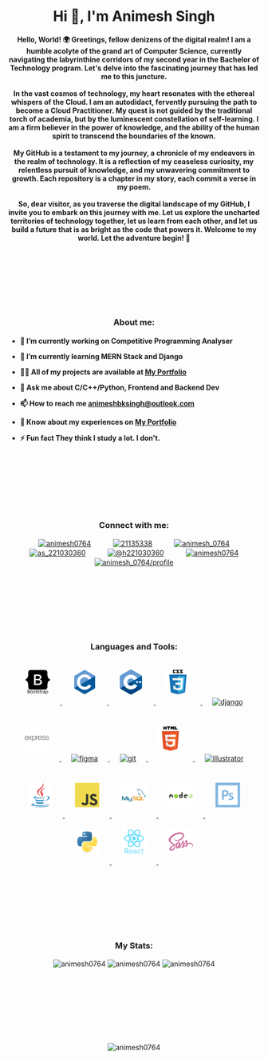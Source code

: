 <!-- **Hey👋🏻**

![Visitor](https://visitor-badge.laobi.icu/badge?page_id=Animesh0764_README.md)

![Overall Stats](https://github-readme-stats.vercel.app/api?username=Animesh0764&count_private=true&show_icons=true&hide=contribs&theme=radical)

![Top Langs](https://github-readme-stats.vercel.app/api/top-langs/?username=Animesh0764&layout=compact)

<a href="mailto:YourEmail@gmail.com">![YourEmail@gmail.com](https://img.shields.io/badge/Gmail-D14836?style=for-the-badge&logo=gmail&logoColor=white)</a><a href="<LinkedInURL>">![LinkedIn](https://img.shields.io/badge/LinkedIn-0077B5?style=for-the-badge&logo=linkedin&logoColor=white)</a> -->



<h1 align="center">Hi 👋, I'm Animesh Singh</h1>
<h4 align="center">Hello, World! 🌍 Greetings, fellow denizens of the digital realm! I am a humble acolyte of the grand art of Computer Science, currently navigating the labyrinthine corridors of my second year in the Bachelor of Technology program. Let's delve into the fascinating journey that has led me to this juncture. <br><br> In the vast cosmos of technology, my heart resonates with the ethereal whispers of the Cloud. I am an autodidact, fervently pursuing the path to become a Cloud Practitioner. My quest is not guided by the traditional torch of academia, but by the luminescent constellation of self-learning. I am a firm believer in the power of knowledge, and the ability of the human spirit to transcend the boundaries of the known. <br><br> My GitHub is a testament to my journey, a chronicle of my endeavors in the realm of technology. It is a reflection of my ceaseless curiosity, my relentless pursuit of knowledge, and my unwavering commitment to growth. Each repository is a chapter in my story, each commit a verse in my poem. <br><br> So, dear visitor, as you traverse the digital landscape of my GitHub, I invite you to embark on this journey with me. Let us explore the uncharted territories of technology together, let us learn from each other, and let us build a future that is as bright as the code that powers it. Welcome to my world. Let the adventure begin! 🚀</h3>

##

<h3 align="center" style="margin-top: 150px">About me:</h3>


<h4>

- 🔭 I’m currently working on **Competitive Programming Analyser**

- 🌱 I’m currently learning **MERN Stack and Django**

- 👨‍💻 All of my projects are available at [My Portfolio](https://animesh-singh.netlify.app/)

- 💬 Ask me about **C/C++/Python, Frontend and Backend Dev**

- 📫 How to reach me **animeshbksingh@outlook.com**

- 📄 Know about my experiences on [My Portfolio](https://animesh-singh.netlify.app/)

- ⚡ Fun fact **They think I study a lot. I don't.**


##

<h3 align="center" style="margin-top: 150px">Connect with me:</h3>
<p align="center">
<a href="https://dev.to/animesh0764" style="padding: 20px" target="blank"><img align="center" src="https://raw.githubusercontent.com/rahuldkjain/github-profile-readme-generator/master/src/images/icons/Social/devto.svg" alt="animesh0764" height="40" width="50" /></a>
<a href="https://stackoverflow.com/users/21135338"  style="padding: 20px" target="blank"><img align="center" src="https://raw.githubusercontent.com/rahuldkjain/github-profile-readme-generator/master/src/images/icons/Social/stack-overflow.svg" alt="21135338" height="40" width="50" /></a>
<a href="https://instagram.com/animesh_0764"  style="padding: 20px" target="blank"><img align="center" src="https://raw.githubusercontent.com/rahuldkjain/github-profile-readme-generator/master/src/images/icons/Social/instagram.svg" alt="animesh_0764" height="40" width="50" /></a>
<a href="https://www.codechef.com/users/as_221030360"  style="padding: 20px" target="blank"><img align="center" src="https://cdn.jsdelivr.net/npm/simple-icons@3.1.0/icons/codechef.svg" alt="as_221030360" height="40" width="50" /></a>
<a href="https://www.hackerrank.com/@h221030360"  style="padding: 20px" target="blank"><img align="center" src="https://raw.githubusercontent.com/rahuldkjain/github-profile-readme-generator/master/src/images/icons/Social/hackerrank.svg" alt="@h221030360" height="40" width="50" /></a>
<a href="https://www.leetcode.com/animesh0764"  style="padding: 20px" target="blank"><img align="center" src="https://raw.githubusercontent.com/rahuldkjain/github-profile-readme-generator/master/src/images/icons/Social/leet-code.svg" alt="animesh0764" height="40" width="50" /></a>
<a href="https://auth.geeksforgeeks.org/user/animesh_0764/profile"  style="padding: 20px" target="blank"><img align="center" src="https://raw.githubusercontent.com/rahuldkjain/github-profile-readme-generator/master/src/images/icons/Social/geeks-for-geeks.svg" alt="animesh_0764/profile" height="40" width="50" /></a>
</p>

##

<h3 align="center"  style="margin-top: 150px">Languages and Tools:</h3>
<p align="center"> <a href="https://getbootstrap.com" target="_blank" rel="noreferrer"> <img style="padding: 20px"src="https://raw.githubusercontent.com/devicons/devicon/master/icons/bootstrap/bootstrap-plain-wordmark.svg" alt="bootstrap" height="50" width="50"/> </a> <a href="https://www.cprogramming.com/" target="_blank" rel="noreferrer"> <img style="padding: 20px" src="https://raw.githubusercontent.com/devicons/devicon/master/icons/c/c-original.svg" alt="c" height="50" width="50"/> </a> <a href="https://www.w3schools.com/cpp/" target="_blank" rel="noreferrer"> <img style="padding: 20px" src="https://raw.githubusercontent.com/devicons/devicon/master/icons/cplusplus/cplusplus-original.svg" alt="cplusplus" height="50" width="50"/> </a> <a href="https://www.w3schools.com/css/" target="_blank" rel="noreferrer"> <img style="padding: 20px" src="https://raw.githubusercontent.com/devicons/devicon/master/icons/css3/css3-original-wordmark.svg" alt="css3" height="50" width="50"/> </a> <a href="https://www.djangoproject.com/" target="_blank" rel="noreferrer"> <img style="padding: 20px" src="https://cdn.worldvectorlogo.com/logos/django.svg" alt="django" height="50" width="50"/> </a> <a href="https://expressjs.com" target="_blank" rel="noreferrer"> <img style="padding: 20px" src="https://raw.githubusercontent.com/devicons/devicon/master/icons/express/express-original-wordmark.svg" alt="express" height="50" width="50"/> </a> <a href="https://www.figma.com/" target="_blank" rel="noreferrer"> <img style="padding: 20px" src="https://www.vectorlogo.zone/logos/figma/figma-icon.svg" alt="figma" height="50" width="50"/> </a> <a href="https://git-scm.com/" target="_blank" rel="noreferrer"> <img style="padding: 20px" src="https://www.vectorlogo.zone/logos/git-scm/git-scm-icon.svg" alt="git" height="50" width="50"/> </a> <a href="https://www.w3.org/html/" target="_blank" rel="noreferrer"> <img style="padding: 20px" src="https://raw.githubusercontent.com/devicons/devicon/master/icons/html5/html5-original-wordmark.svg" alt="html5" height="50" width="50"/> </a> <a href="https://www.adobe.com/in/products/illustrator.html" target="_blank" rel="noreferrer"> <img style="padding: 20px" src="https://www.vectorlogo.zone/logos/adobe_illustrator/adobe_illustrator-icon.svg" alt="illustrator" height="50" width="50"/> </a> <a href="https://www.java.com" target="_blank" rel="noreferrer"> <img style="padding: 20px" src="https://raw.githubusercontent.com/devicons/devicon/master/icons/java/java-original.svg" alt="java" height="50" width="50"/> </a> <a href="https://developer.mozilla.org/en-US/docs/Web/JavaScript" target="_blank" rel="noreferrer"> <img style="padding: 20px" src="https://raw.githubusercontent.com/devicons/devicon/master/icons/javascript/javascript-original.svg" alt="javascript" height="50" width="50"/> </a> <a href="https://www.mysql.com/" target="_blank" rel="noreferrer"> <img style="padding: 20px" src="https://raw.githubusercontent.com/devicons/devicon/master/icons/mysql/mysql-original-wordmark.svg" alt="mysql" height="50" width="50"/> </a> <a href="https://nodejs.org" target="_blank" rel="noreferrer"> <img style="padding: 20px" src="https://raw.githubusercontent.com/devicons/devicon/master/icons/nodejs/nodejs-original-wordmark.svg" alt="nodejs" height="50" width="50"/> </a> <a href="https://www.photoshop.com/en" target="_blank" rel="noreferrer"> <img style="padding: 20px" src="https://raw.githubusercontent.com/devicons/devicon/master/icons/photoshop/photoshop-line.svg" alt="photoshop" height="50" width="50"/> </a> <a href="https://www.python.org" target="_blank" rel="noreferrer"> <img style="padding: 20px" src="https://raw.githubusercontent.com/devicons/devicon/master/icons/python/python-original.svg" alt="python" height="50" width="50"/> </a> <a href="https://reactjs.org/" target="_blank" rel="noreferrer"> <img style="padding: 20px" src="https://raw.githubusercontent.com/devicons/devicon/master/icons/react/react-original-wordmark.svg" alt="react" height="50" width="50"/> </a> <a href="https://sass-lang.com" target="_blank" rel="noreferrer"> <img style="padding: 20px" src="https://raw.githubusercontent.com/devicons/devicon/master/icons/sass/sass-original.svg" alt="sass" height="50" width="50"/> </a> </p>

##
<h3 align="center" style="margin-top: 150px">My Stats:</h3>

<p align="center">
<span>
<img align="center" src="https://github-readme-stats.vercel.app/api/top-langs?username=animesh0764&show_icons=true&locale=en&layout=compact&theme=radical" alt="animesh0764" />
<img align="center" src="https://github-readme-stats.vercel.app/api?username=animesh0764&show_icons=true&locale=en&theme=radical" alt="animesh0764" />
<img align="center" src="https://github-readme-streak-stats.herokuapp.com/?user=animesh0764&" alt="animesh0764" /></span></p>

##

<p align="center" style="margin-top: 150px"> <img src="https://komarev.com/ghpvc/?username=animesh0764&label=Profile%20visits&color=blueviolet&style=for-the-badge" height="70" alt="animesh0764" /> </p>
